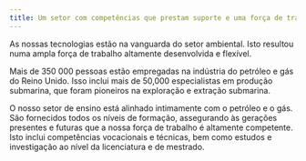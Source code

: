 ```yaml
---
title: Um setor com competências que prestam suporte e uma força de trabalho altamente competente 
---
```


As nossas tecnologias estão na vanguarda do setor ambiental. Isto resultou numa ampla força de trabalho altamente desenvolvida e flexível. 

Mais de 350 000 pessoas estão empregadas na indústria do petróleo e gás do Reino Unido. Isso inclui mais de 50,000 especialistas em produção submarina, que foram pioneiros na exploração e extração submarina. 

O nosso setor de ensino está alinhado intimamente com o petróleo e o gás. São fornecidos todos os níveis de formação, assegurando às gerações presentes e futuras que a nossa força de trabalho é altamente competente. Isto inclui competências vocacionais e técnicas, bem como estudos e investigação ao nível da licenciatura e de mestrado. 
